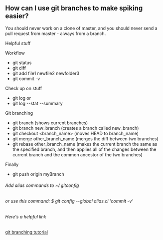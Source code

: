 ## How can I use git branches to make spiking easier?

You should never work on a clone of master, and you should never send a pull request from master - always from a branch.

Helpful stuff

Workflow
 - git status
 - git diff
 - git add file1 newfile2 newfolder3
 - git commit -v

Check up on stuff
 - git log
 or
 - git log --stat --summary

Git branching
 - git branch
    (shows current branches)
 - git branch new_branch
    (creates a branch called new_branch)
 - git checkout <branch_name>
    (moves HEAD to branch_name)
 - git merge other_branch_name
    (merges the diff between two branches)
 - git rebase other_branch_name
    (makes the current branch the same as the specified branch, and then applies all of the changes between the current branch and the common ancestor of the two branches)

Finally

 - git push origin myBranch



###### Add alias commands to ~/.gitconfig
###### or use this command: $ git config --global alias.ci 'commit -v'

###### Here's a helpful link
[git branching tutorial](http://pcottle.github.io/learnGitBranching/)